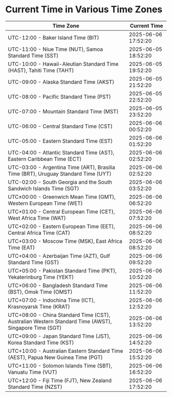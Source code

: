 # Current Time in Various Time Zones

| Time Zone | Current Time |
|-----------|--------------|
| UTC-12:00 - Baker Island Time (BIT) | 2025-06-06 17:52:20 |
| UTC-11:00 - Niue Time (NUT), Samoa Standard Time (SST) | 2025-06-05 18:52:20 |
| UTC-10:00 - Hawaii-Aleutian Standard Time (HAST), Tahiti Time (TAHT) | 2025-06-05 19:52:20 |
| UTC-09:00 - Alaska Standard Time (AKST) | 2025-06-05 21:52:20 |
| UTC-08:00 - Pacific Standard Time (PST) | 2025-06-05 22:52:20 |
| UTC-07:00 - Mountain Standard Time (MST) | 2025-06-05 23:52:20 |
| UTC-06:00 - Central Standard Time (CST) | 2025-06-06 00:52:20 |
| UTC-05:00 - Eastern Standard Time (EST) | 2025-06-06 01:52:20 |
| UTC-04:00 - Atlantic Standard Time (AST), Eastern Caribbean Time (ECT) | 2025-06-06 02:52:20 |
| UTC-03:00 - Argentina Time (ART), Brasília Time (BRT), Uruguay Standard Time (UYT) | 2025-06-06 02:52:20 |
| UTC-02:00 - South Georgia and the South Sandwich Islands Time (SGT) | 2025-06-06 03:52:20 |
| UTC±00:00 - Greenwich Mean Time (GMT), Western European Time (WET) | 2025-06-06 06:52:20 |
| UTC+01:00 - Central European Time (CET), West Africa Time (WAT) | 2025-06-06 07:52:20 |
| UTC+02:00 - Eastern European Time (EET), Central Africa Time (CAT) | 2025-06-06 08:52:20 |
| UTC+03:00 - Moscow Time (MSK), East Africa Time (EAT) | 2025-06-06 08:52:20 |
| UTC+04:00 - Azerbaijan Time (AZT), Gulf Standard Time (GST) | 2025-06-06 09:52:20 |
| UTC+05:00 - Pakistan Standard Time (PKT), Yekaterinburg Time (YEKT) | 2025-06-06 10:52:20 |
| UTC+06:00 - Bangladesh Standard Time (BST), Omsk Time (OMST) | 2025-06-06 11:52:20 |
| UTC+07:00 - Indochina Time (ICT), Krasnoyarsk Time (KRAT) | 2025-06-06 12:52:20 |
| UTC+08:00 - China Standard Time (CST), Australian Western Standard Time (AWST), Singapore Time (SGT) | 2025-06-06 13:52:20 |
| UTC+09:00 - Japan Standard Time (JST), Korea Standard Time (KST) | 2025-06-06 14:52:20 |
| UTC+10:00 - Australian Eastern Standard Time (AEST), Papua New Guinea Time (PGT) | 2025-06-06 15:52:20 |
| UTC+11:00 - Solomon Islands Time (SBT), Vanuatu Time (VUT) | 2025-06-06 16:52:20 |
| UTC+12:00 - Fiji Time (FJT), New Zealand Standard Time (NZST) | 2025-06-06 17:52:20 |
